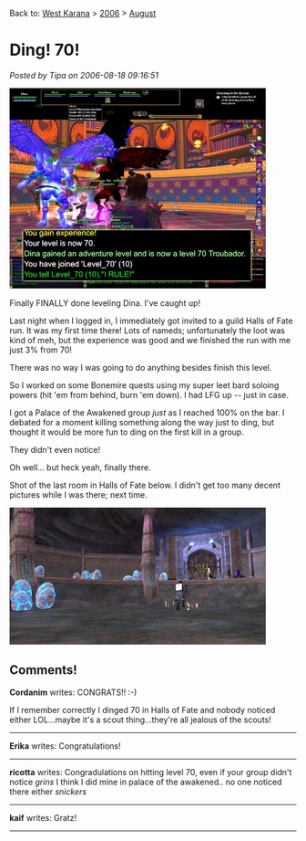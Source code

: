 Back to: [West Karana](/posts/westkarana.md) > [2006](/posts/2006/westkarana.md) > [August](./westkarana.md)
# Ding! 70!

*Posted by Tipa on 2006-08-18 09:16:51*

![Dina Dings 70](../../../uploads/2006/08/dina70.jpg)

Finally FINALLY done leveling Dina. I've caught up!

Last night when I logged in, I immediately got invited to a guild Halls of Fate run. It was my first time there! Lots of nameds; unfortunately the loot was kind of meh, but the experience was good and we finished the run with me just 3% from 70!

There was no way I was going to do anything besides finish this level.

So I worked on some Bonemire quests using my super leet bard soloing powers (hit 'em from behind, burn 'em down). I had LFG up -- just in case.

I got a Palace of the Awakened group *just* as I reached 100% on the bar. I debated for a moment killing something along the way just to ding, but thought it would be more fun to ding on the first kill in a group.

They didn't even notice!

Oh well... but heck yeah, finally there.

Shot of the last room in Halls of Fate below. I didn't get too many decent pictures while I was there; next time.

![Halls of Fate](../../../uploads/2006/08/hof.jpg)
## Comments!

**Cordanim** writes: CONGRATS!! :-)

If I remember correctly I dinged 70 in Halls of Fate and nobody noticed either LOL...maybe it's a scout thing...they're all jealous of the scouts!

---

**Erika** writes: Congratulations!

---

**ricotta** writes: Congradulations on hitting level 70, even if your group didn't notice *grins* I think I did mine in palace of the awakened.. no one noticed there either *snickers*

---

**kaif** writes: Gratz!

---

